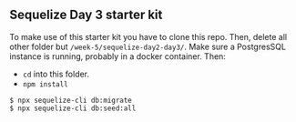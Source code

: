 ## Sequelize Day 3 starter kit

To make use of this starter kit you have to clone this repo. Then, delete all other folder but `/week-5/sequelize-day2-day3/`. Make sure a PostgresSQL instance is running, probably in a docker container. Then:

- `cd` into this folder.
- `npm install`

```
$ npx sequelize-cli db:migrate
$ npx sequelize-cli db:seed:all
```
